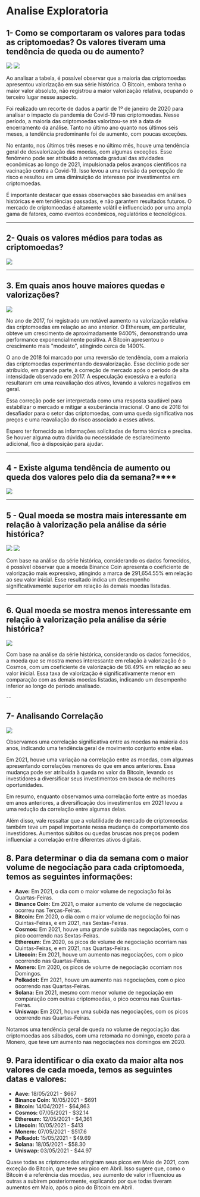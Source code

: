 # **Analise Exploratoria**

## **1- Como se comportaram os valores para todas as criptomoedas? Os valores tiveram uma tendência de queda ou de aumento?**

![](../Images/Screenshot_1.jpg)
![](../Images/Screenshot_2.jpg)

Ao analisar a tabela, é possível observar que a maioria das criptomoedas apresentou valorização em sua série histórica. O Bitcoin, embora tenha o maior valor absoluto, não registrou a maior valorização relativa, ocupando o terceiro lugar nesse aspecto.

Foi realizado um recorte de dados a partir de 1º de janeiro de 2020 para analisar o impacto da pandemia de Covid-19 nas criptomoedas. Nesse período, a maioria das criptomoedas valorizou-se até a data de encerramento da análise. Tanto no último ano quanto nos últimos seis meses, a tendência predominante foi de aumento, com poucas exceções.

No entanto, nos últimos três meses e no último mês, houve uma tendência geral de desvalorização das moedas, com algumas exceções. Esse fenômeno pode ser atribuído à retomada gradual das atividades econômicas ao longo de 2021, impulsionada pelos avanços científicos na vacinação contra a Covid-19. Isso levou a uma revisão da percepção de risco e resultou em uma diminuição do interesse por investimentos em criptomoedas.

É importante destacar que essas observações são baseadas em análises históricas e em tendências passadas, e não garantem resultados futuros. O mercado de criptomoedas é altamente volátil e influenciado por uma ampla gama de fatores, como eventos econômicos, regulatórios e tecnológicos.

---

## **2- Quais os valores médios para todas as criptomoedas?**

![](../Images/Screenshot_3.jpg)

---

## **3. Em quais anos houve maiores quedas e valorizações?**

![](../Images/Screenshot_4.jpg)

No ano de 2017, foi registrado um notável aumento na valorização relativa das criptomoedas em relação ao ano anterior. O Ethereum, em particular, obteve um crescimento de aproximadamente 9400%, demonstrando uma performance exponencialmente positiva. A Bitcoin apresentou o crescimento mais "modesto", atingindo cerca de 1400%.

O ano de 2018 foi marcado por uma reversão de tendência, com a maioria das criptomoedas experimentando desvalorização. Esse declínio pode ser atribuído, em grande parte, à correção de mercado após o período de alta intensidade observado em 2017. A especulação excessiva e a euforia resultaram em uma reavaliação dos ativos, levando a valores negativos em geral.

Essa correção pode ser interpretada como uma resposta saudável para estabilizar o mercado e mitigar a exuberância irracional. O ano de 2018 foi desafiador para o setor das criptomoedas, com uma queda significativa nos preços e uma reavaliação do risco associado a esses ativos.

Espero ter fornecido as informações solicitadas de forma técnica e precisa. Se houver alguma outra dúvida ou necessidade de esclarecimento adicional, fico à disposição para ajudar.

---

## **4 - Existe alguma tendência de aumento ou queda dos valores pelo dia da semana?******

![](../Images/Screenshot_6.jpg)

---

## **5 - Qual moeda se mostra mais interessante em relação à valorização pela análise da série histórica?**

![](../Images/Screenshot_7.jpg)
![](../Images/Screenshot_8.jpg)

Com base na análise da série histórica, considerando os dados fornecidos, é possível observar que a moeda Binance Coin apresenta
o coeficiente de valorização mais expressivo, atingindo a marca de 291,654.55% em relação ao seu valor inicial.
Esse resultado indica um desempenho significativamente superior em relação às demais moedas listadas.

---

## **6. Qual moeda se mostra menos interessante em relação à valorização pela análise da série histórica?**

![](../Images/Screenshot_9.jpg)

Com base na análise da série histórica, considerando os dados fornecidos,
a moeda que se mostra menos interessante em relação à valorização é o Cosmos, com um coeficiente de valorização de 98.49% em relação ao seu valor inicial.
Essa taxa de valorização é significativamente menor em comparação com as demais moedas listadas, indicando um desempenho inferior ao longo do período analisado.

--

## **7- Analisando Correlação**

![](../Images/Screenshot_10.png)

Observamos uma correlação significativa entre as moedas na maioria dos anos, indicando uma tendência geral de movimento conjunto entre elas.

Em 2021, houve uma variação na correlação entre as moedas, com algumas apresentando correlações menores do que em anos anteriores. Essa mudança pode ser atribuída à queda no valor da Bitcoin, levando os investidores a diversificar seus investimentos em busca de melhores oportunidades.

Em resumo, enquanto observamos uma correlação forte entre as moedas em anos anteriores, a diversificação dos investimentos em 2021 levou a uma redução da correlação entre algumas delas.

Além disso, vale ressaltar que a volatilidade do mercado de criptomoedas também teve um papel importante nessa mudança de comportamento dos investidores. Aumentos súbitos ou quedas bruscas nos preços podem influenciar a correlação entre diferentes ativos digitais.

## **8.** Para determinar o dia da semana com o maior volume de negociação para cada criptomoeda, temos as seguintes informações:

- **Aave:** Em 2021, o dia com o maior volume de negociação foi às Quartas-Feiras.
- **Binance Coin:** Em 2021, o maior aumento de volume de negociação ocorreu nas Terças-Feiras.
- **Bitcoin:** Em 2020, o dia com o maior volume de negociação foi nas Quintas-Feiras, e em 2021, nas Sextas-Feiras.
- **Cosmos:** Em 2021, houve uma grande subida nas negociações, com o pico ocorrendo nas Sextas-Feiras.
- **Ethereum:** Em 2020, os picos de volume de negociação ocorriam nas Quintas-Feiras, e em 2021, nas Quartas-Feiras.
- **Litecoin:** Em 2021, houve um aumento nas negociações, com o pico ocorrendo nas Quartas-Feiras.
- **Monero:** Em 2020, os picos de volume de negociação ocorriam nos Domingos.
- **Polkadot:** Em 2021, houve um aumento nas negociações, com o pico ocorrendo nas Quartas-Feiras.
- **Solana:** Em 2021, mesmo com menor volume de negociação em comparação com outras criptomoedas, o pico ocorreu nas Quartas-Feiras.
- **Uniswap:** Em 2021, houve uma subida nas negociações, com os picos ocorrendo nas Quartas-Feiras.

Notamos uma tendência geral de queda no volume de negociação das criptomoedas aos sábados, com uma retomada no domingo, exceto para a Monero, que teve um aumento nas negociações nos domingos em 2020.

## **9.** Para identificar o dia exato da maior alta nos valores de cada moeda, temos as seguintes datas e valores:

- **Aave:** 18/05/2021 - $667
- **Binance Coin:** 10/05/2021 - $691
- **Bitcoin:** 14/04/2021 - $64,863
- **Cosmos:** 07/05/2021 - $32.14
- **Ethereum:** 12/05/2021 - $4,361
- **Litecoin:** 10/05/2021 - $413
- **Monero:** 07/05/2021 - $517.6
- **Polkadot:** 15/05/2021 - $49.69
- **Solana:** 18/05/2021 - $58.30
- **Uniswap:** 03/05/2021 - $44.97

Quase todas as criptomoedas atingiram seus picos em Maio de 2021, com exceção do Bitcoin, que teve seu pico em Abril. Isso sugere que, como o Bitcoin é a referência das moedas, seu aumento de valor influenciou as outras a subirem posteriormente, explicando por que todas tiveram aumentos em Maio, após o pico do Bitcoin em Abril.
